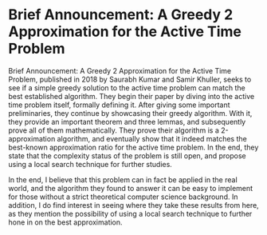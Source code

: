 # Brief Announcement: A Greedy 2 Approximation for the Active Time Problem

Brief Announcement: A Greedy 2 Approximation for the Active Time Problem, published in 2018 by Saurabh Kumar and Samir Khuller, seeks to see if a simple greedy solution to the active time problem can match the best established algorithm. They begin their paper by diving into the active time problem itself, formally defining it. After giving some important preliminaries, they continue by showcasing their greedy algorithm. With it, they provide an important theorem and three lemmas, and subsequently prove all of them mathematically. They prove their algorithm is a 2-approximation algorithm, and eventually show that it indeed matches the best-known approximation ratio for the active time problem. In the end, they state that the complexity status of the problem is still open, and propose using a local search technique for further studies.

In the end, I believe that this problem can in fact be applied in the real world, and the algorithm they found to answer it can be easy to implement for those without a strict theoretical computer science background. In addition, I do find interest in seeing where they take these results from here, as they mention the possibility of using a local search technique to further hone in on the best approximation.
